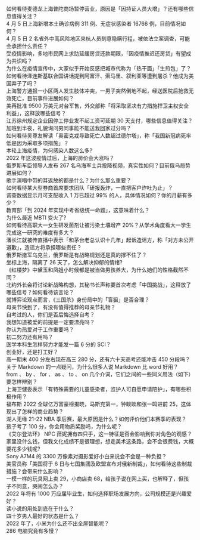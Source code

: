 如何看待麦德龙上海普陀商场暂停营业，原因是「因持证人员大增」？还有哪些信息值得关注？  
4 月 5 日上海新增本土确诊病例 311 例、无症状感染者 16766 例，目前情况如何？  
4 月 5 日 2 名省外中高风险地区来杭人员刻意隐瞒行程，被依法立案调查，可能会承担什么责任？  
受疫情影响，多地市民网上求助延缓房贷还款期限，「因疫情推迟还房贷」有望成为共识吗？  
为什么在疫情宣传中，大家似乎开始反感把城市代称为「热干面」「生煎包」了？  
如何看待泽连斯基联合国讲话提到阿富汗、索马里、叙利亚等遭到屠杀？他成为美国弃子了吗？  
上海警方通报一小区两人发生肢体冲突，一男子突然倒地不起，经送医院后抢救无效死亡，目前事件进展如何？  
美再批准 9500 万美元对台军售，外交部称「将采取坚决有力措施捍卫主权安全利益」，这释放哪些信号？  
江苏徐州规定企业因停工停业发不起工资可延期 30 天支付，哪些信息值得关注？  
加班到半夜，礼貌询问男同事能不能送我回家过分吗？  
如何看待吴尊友解读「奥密克戎导致死亡人数超过德尔塔」，称「我国新冠病死率低是因为采取多项措施」？  
本轮上海疫情，为何感染人数这么多?  
2022 年这波疫情过后，上海的房价会大涨吗？  
俄罗斯车臣领导人发布 267 名乌海军士兵投降视频，真实性如何？目前俄乌局势进展如何？  
歌手演唱中带的耳返放的都是什么？为什么那么重要？  
如何看待某大型券商首席要求团队「研报轰炸，一直把客户炸吐为止」？  
调查数据显示月可支配收入 1 万已超过 99% 的人，具体情况如何？你的月薪有多少？  
教育部「到 2024 年实现中考省级统一命题」，这意味着什么？  
为什么最近 MBTI 变火了?  
如何看待高职大一女生研发菌剂让被污染土壤增产 20%？从学术角度看大一学生完成这一研究的难度有多大？  
潘长江就被传直播中表示「和茅台老总认识十几年」起诉造谣方，称「对方未公开道歉」，造谣方将承担哪些责任？  
俄罗斯撤军乌克兰，俄罗斯是有战略规划还是真的撑不住了？  
坐标上海，隔离了 26 天了，怎么解决抑郁的情绪?  
《红楼梦》中黛玉和凤姐小时候都是被当做男孩养大，为什么她们的性格截然不同？  
北约外长会将讨论新战略构想，其秘书长声称要首次考虑「中国挑战」，这释放了哪些信号？如何看待该言论？  
就博弈论观点而言，《三国杀》身份局中的「盲狙」是否合理？  
母亲节快到了，有没有值得推荐的母亲节礼物？  
自考过的人，你们是否后悔选择自考？  
我想知道被爱的前提是一定要漂亮吗？  
你认为热爱对于工作重要吗？  
初二努力还有用吗？  
医学本科生怎样努力才能发一篇 6 分的 SCI？  
创业好，还是打工好？  
高一期末 400 分左右现在高三 280 分，还有六十天高考还能冲击 450 分段吗？  
关于 Markdown 的一点疑问，为什么很多人说 Markdown 比 word 好用？  
from 、 by 、 for 、 as 、 to 、 on 几个介词，它们之间的一些同义用法（如下）要怎样辨别？  
上海卫健委表示「有特殊需要的儿童感染者，监护人可自愿申请陪护」，有哪些积极作用？  
福布斯 2022 全球亿万富豪榜揭晓，马斯克第一，钟睒睒和张一鸣进前 25，这体现出了怎样的商业趋势？  
湖人无缘 21-22 NBA 季后赛，最大原因是什么？如何评价他们本赛季的表现？  
孩子考了 100 分，你会用物质奖励吗，为什么呢？  
《艾尔登法环》 NPC 菈妮拥有四只手，这一特征是否会影响到你对角色的观感？  
家里没什么钱，但我文化成绩不是很理想，想走美术这条路，会不会很费钱，大概要花多少钱呢?  
Sony A7M4 的 3300 万像素对摄影爱好小白来说会不会是一种负担？  
美官员称「美国将于 6 日与七国集团及欧盟宣布对俄新制裁」，如何看待这些制裁措施？会带来什么影响？  
一模一样的玩具网上卖 29，小商店卖 68，给孩子说在网上买，也解释了，但孩子不同意，哭闹怎么办？  
2022 年将有 1000 万应届毕业生，如何选择职场发展方向，公司规模还是兴趣爱好？  
读小说的用处到底在于什么？  
四十岁男人最好的状态是什么？  
2022 年了，小米为什么还不出全屋智能呢？  
286 电脑究竟有多慢？  

